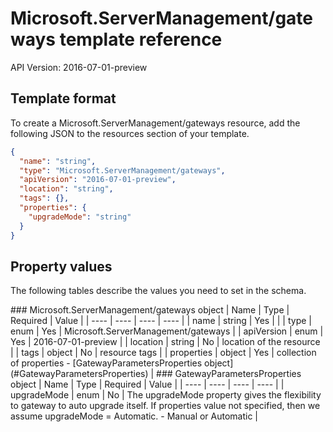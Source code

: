 # Microsoft.ServerManagement/gateways template reference
API Version: 2016-07-01-preview
## Template format

To create a Microsoft.ServerManagement/gateways resource, add the following JSON to the resources section of your template.

```json
{
  "name": "string",
  "type": "Microsoft.ServerManagement/gateways",
  "apiVersion": "2016-07-01-preview",
  "location": "string",
  "tags": {},
  "properties": {
    "upgradeMode": "string"
  }
}
```
## Property values

The following tables describe the values you need to set in the schema.

<a id="Microsoft.ServerManagement/gateways" />
### Microsoft.ServerManagement/gateways object
|  Name | Type | Required | Value |
|  ---- | ---- | ---- | ---- |
|  name | string | Yes |  |
|  type | enum | Yes | Microsoft.ServerManagement/gateways |
|  apiVersion | enum | Yes | 2016-07-01-preview |
|  location | string | No | location of the resource |
|  tags | object | No | resource tags |
|  properties | object | Yes | collection of properties - [GatewayParametersProperties object](#GatewayParametersProperties) |


<a id="GatewayParametersProperties" />
### GatewayParametersProperties object
|  Name | Type | Required | Value |
|  ---- | ---- | ---- | ---- |
|  upgradeMode | enum | No | The upgradeMode property gives the flexibility to gateway to auto upgrade itself. If properties value not specified, then we assume upgradeMode = Automatic. - Manual or Automatic |

